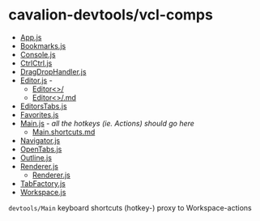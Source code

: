 # cavalion-devtools/vcl-comps

* [App.js]()
* [Bookmarks.js]()
* [Console.js]()
* [CtrlCtrl.js]()
* [DragDropHandler.js]()
* [Editor.js]() -
	* [Editor<>/](./Editor$/)
	* [Editor<>/.md](./Editor$/.md)
* [EditorsTabs.js]()
* [Favorites.js]()
* [Main.js]() - _all the hotkeys (ie. Actions) should go here_
	* [Main.shortcuts.md]()
* [Navigator.js]()
* [OpenTabs.js]()
* [Outline.js]()
* [Renderer.js]()
	* [Renderer<gds>.js](./Renderer$/gds.js)
* [TabFactory.js]()
* [Workspace.js]()


`devtools/Main` keyboard shortcuts (hotkey-) proxy to Workspace-actions

